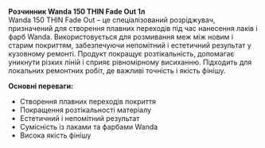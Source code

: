 **Розчинник Wanda 150 THIN Fade Out 1л**  
Wanda 150 THIN Fade Out – це спеціалізований розріджувач, призначений для створення плавних переходів під час нанесення лаків і фарб Wanda. Використовується для розмивання меж між новим і старим покриттям, забезпечуючи непомітний і естетичний результат у кузовному ремонті. Продукт покращує розтікальність, допомагає уникнути різких ліній і сприяє рівномірному висиханню. Підходить для локальних ремонтних робіт, де важливі точність і якість фінішу.

**Основні переваги:**
- Створення плавних переходів покриття
- Покращення розтікальності матеріалу
- Естетичний і непомітний результат
- Сумісність із лаками та фарбами Wanda
- Висока якість фінішу